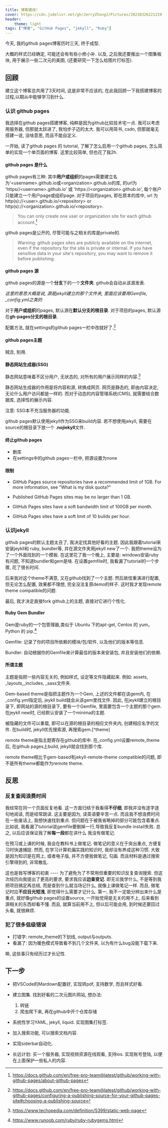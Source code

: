```yaml
---
title: 博客建成!
cover: https://cdn.jsdelivr.net/gh/JerryZhongJ/Pictures/20210326221219.PNG
header:
    theme: light
tags: ["博客", "GitHub Pages", "jekyll", "Ruby"] 
---
```

今天, 我的github pages博客历时三天, 终于成型. 

大概的样式已经确定, 可能还会有有些小修小补. 以及, 之后我还要推出一个图集板块, 用于展示一些二次元的美图, (还要研究一下怎么给图片打标签).
<!--more-->
## 回顾

建立这个博客总共用了3天时间, 这是非常不应该的, 在此我回顾一下我搭建博客的过程,以期从中能够学习到什么.

### 认识 github pages

我选择在github pages搭建博客, 纯粹是因为github比较技术宅一点. 我可以考虑用服务器, 但那就太跃进了, 我怕步子迈的太大. 我可以用简书, csdn, 但那就毫无搭建一说, 没啥意思, 而且不能自定义.

一开始, 读了github pages 的 tutorial, 了解了怎么启用一个github pages, 怎么简单的实现一个单页面的博客. 这里比较简单, 但也花了我2h.

#### github pages 是什么

github pages有三种: 其中**用户或组织**的pages需要建立名为'\<username\>.github.io或\<organization\>.github.io的库, 的url为 'https//\<username\>.github.io' 或 'https://\<organization\>.github.io', 每个账户只能建立一个用户page或组织page. 对于项目的pages, 即在原本的库中, url 为http(s)://\<user\>.github.io/\<repository\> or http(s)://\<organization\>.github.io/\<repository\>.
> You can only create one user or organization site for each github
account.[^aboutgp]

[^aboutgp]:<https://docs.github.com/en/free-pro-team@latest/github/working-with-github-pages/about-github-pages>

github pages是公开的, 尽管可能与之相关的库是private的.
> Warning: github pages sites are publicly available on the internet, even if the repository for the site is private or internal. If you have sensitive data in your site's repository, you may want to remove it before publishing.

#### github pages 源

github pages的源是一个**分支**下的一个**文件夹**. github会自动从该源发表.

*这里的意思大概是说, 源是jekyll建立的那个文件夹, 里面应该要用Gemfile, _config.yml之类的*

对于**用户或组织**的pages, 默认源在**默认分支的根目录**. 对于项目的pages, 默认源在**gh-pages分支的根目录**.

配置方法, 就在settings的github pages一栏中改就好了.[^gh-source]

[^gh-source]:<https://docs.github.com/en/free-pro-team@latest/github/working-with-github-pages/configuring-a-publishing-source-for-your-github-pages-site#choosing-a-publishing-source>

#### github pages主题

贼丑, 别用.

#### 静态网站生成器(SSG)

静态网站意味着不区分用户, 无状态的, 对所有的用户展示同样的内容.[^staticwp]

[^staticwp]:<https://www.techopedia.com/definition/5399/static-web-page>

静态网站生成器的作用是将内容和源, 转换成网页. 网页是静态的, 即由内容决定, 无论什么用户访问都是一样的. 而对于动态的内容管理系统(CMS), 就需要结合数据库, 选择性的展示内容.

注意: SSG本不充当服务器的功能.

github pages默认使用jekyll作为SSG来build内容. 若不想使用jekyll, 需要在source的根目录下放一个 **.nojiekyll**文件.

#### 终止github pages

- 删库
- 在settings中的github pages一栏中, 把源设置为none

#### 限制

- GitHub Pages source repositories have a recommended limit of 1GB. For more information, see "What is my disk quota?"

- Published GitHub Pages sites may be no larger than 1 GB.

- GitHub Pages sites have a soft bandwidth limit of 100GB per month.

- GitHub Pages sites have a soft limit of 10 builds per hour.

### 认识jekyll

github pages的默认主题太丑了, 我决定找其他好看的主题. 因此我跟着tutorial来安装jeykll和 ruby, bundler等, 并在源文件夹用jekyll new了一个. 我把theme设为了一个外面找到的一个模板. 在这里花了我一个晚上, 主要是: windows安装ruby有问题, 不知道bundler和gem是啥. 在设置gemfile时, 我看漏了tutorial的一个步骤, 花了很长时间.

后来我对这个theme不满意, 又在github找到了一个主题. 然后故伎重演进行配置, 但无论怎么配置, 效果都不理想, 完全没法复原demo的样子. 这时我才发现remote theme compatible的问题.

最后, 我才决定直接fork github上的主题, 直接对它进行个性化.

#### Ruby Gem Bundler

Gem是ruby的一个包管理器,类似于 Ubuntu 下的apt-get, Centos 的 yum，Python 的 pip.[^gem]

Gemfile: 记录了你的项目所依赖的模块/包/软件, 以及他们的版本等信息.

Bundler: 自动根据你的Gemfile来计算最佳的版本来安装包, 并且安装他们的依赖.

[^gem]:<https://www.runoob.com/ruby/ruby-rubygems.html>

#### 所谓主题

主题是指把一些内容无关的, 例如样式, 设定等文件隐藏起来. 例如: assets, _layouts,_includes, _sass文件夹.

Gem-based theme是指把主题作为一个Gem, 上述的文件都在该gem内, 在_config.yml指定后, jeykll build就会从该gem里找文件. 因此, 在jeykll建立的根目录下, 即网站的源的根目录下, 要有一个Gemfile, 里面要包含一个主题的那个gem. 在jeykll new时, 已经默认安装了一个minima的主题.

被隐藏的文件可以重载, 即可以在源的根目录的相应文件夹内, 创建相应名字的文件. 在build时, jekyll优先搜索源, 再搜索gem.[^theme]

[^themem]:<https://jekyllrb.com/docs/themes/>

remote theme是指主题寄存在github的库中. 在_config.yml设置remote_theme后, 在github pages上build, jekyll就会找到那个库.

remote theme相比于gem-based有jekyll-remote-theme compatible的问题, 即不是所有theme都能作为remote theme.

## 反思

### 反复查阅浪费时间

我经常在同一个页面反复地看. 这一方面归结于我看得**不仔细**, 即我并没有逐字逐句地阅读, 而是经常跳读. 这主要是因为, 读英语要辛苦一点. 而且我不想浪费时间在一些废话上, 我想快速找到重点. 但问题在于被我省略掉的部分可能包含着重点. 比如说, 我看漏了tutorial说gemfile要删掉一行,导致我反复bundle install失败. 总之, 以后应该保证我了解**每一段**都在讲什么
我没有做笔记.

在预习或上课的时候, 我会在教科书上做笔记. 做笔记的意义在于突出重点, 方便复习时快速捕捉. 然而, 在学习计算机偏实践的知识时, 我却没有养成这种习惯. 大致是因为知识是在网上, 或者电子版, 并不方便我做笔记, 勾画. 而且材料是通过搜索引擎得到的, 非常散乱.

这也是我写博客的初衷 ---- 为了避免为了不常用但重要的知识反复查询搜索. 但这次经历向我提出了更高的要求, 要求我应该**边查变记**. 即无论我学什么, 不是等到我把项目搞定再总结, 而是查到什么就当场记什么, 就像上课做笔记一样. 而且, 做笔记时应**不应目光短浅**, 即觉得什么需要才记什么. 第一, 我不一定能分辨出来什么是重点, 就好像github pages的设置source, 一开始觉得是无关的用不上, 后来看到源相关的东西却看不懂. 而且, 就算当前用不上, 但以后可能会用, 到时候还要回过头看, 就很麻烦.

### 犯了很多低级错误

- 打错字: remote_theme的下划线, output与outputs.
- 看漏了: 因为暖色模式导致看不到几个文件夹, 以为有什么bug没能下载下来.

嘛, 这些事只有经历过才长记性.

## 下一步

- 把VSCode的Mardown配置好, 实现转pdf, 支持数学, 而且样式好看.
- 建立图集. 找到好看的二次元图片网站, 想办法:

    1. 转链
    2. 爬虫爬下来, 再在github中开个仓库存储
- 系统性学习YAML, jekyll, liquid. 实现图集打标签.
- 加入搜索功能, 可以搜索文档内容.
- 实现siderbar自动化.
- 长远计划: 买一个服务器, 实现视频资源在线观看, 支持ios. 实现账号登陆, 以便在上面保护一些私人的内容.
